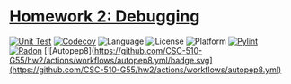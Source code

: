 # [Homework 2: Debugging](https://txt.github.io/se24fall/debug.html)

[![Unit Test](https://github.com/CSC-510-G55/hw2/actions/workflows/testsuite.yml/badge.svg)](https://github.com/CSC-510-G55/hw2/actions/workflows/testsuite.yml)
[![Codecov](https://codecov.io/gh/CSC-510-G55/hw2/graph/badge.svg)](https://codecov.io/gh/CSC-510-G55/hw2)
![Language](https://img.shields.io/badge/language-python%20v3.13-green)
![License](https://img.shields.io/badge/license-MIT-green)
![Platform](https://img.shields.io/badge/platform-linux-green)
[![Pylint](https://github.com/CSC-510-G55/hw2/actions/workflows/pylint.yml/badge.svg)](https://github.com/CSC-510-G55/hw2/actions/workflows/pylint.yml)
[![Radon](https://github.com/CSC-510-G55/hw2/actions/workflows/radon.yml/badge.svg)](https://github.com/CSC-510-G55/hw2/actions/workflows/radon.yml)
[![Autopep8](https://github.com/CSC-510-G55/hw2/actions/workflows/autopep8.yml/badge.svg](https://github.com/CSC-510-G55/hw2/actions/workflows/autopep8.yml)